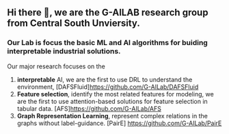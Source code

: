 ## Hi there 👋, we are the G-AILAB research group from Central South Unviersity. 

### Our Lab is focus the basic ML and AI algorithms for buiding interpretable industrial solutions.

Our major research focuses on the 

1) **interpretable** AI, we are the first to use DRL to understand the environment, [DAFSFluid]<https://github.com/G-AILab/DAFSFluid> 
2) **Feature selection**, identify the most related features for modeling, we are the first to use attention-based solutions for feature selection in tabular data. [AFS]<https://github.com/G-AILab/AFS>
3) **Graph Representation Learning**, represent complex relations in the graphs without label-guidance.  [PairE] <https://github.com/G-AILab/PairE>


